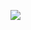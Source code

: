 ![](https://github-readme-stats.vercel.app/api?username=ariellephan&show_icons=true&count_private=true)
